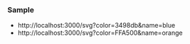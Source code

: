 ### Sample

- http://localhost:3000/svg?color=3498db&name=blue
- http://localhost:3000/svg?color=FFA500&name=orange
